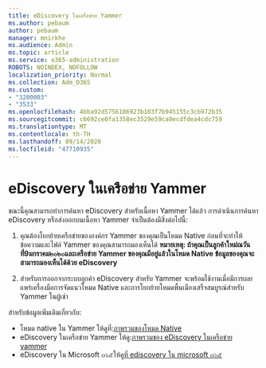 ```yaml
---
title: eDiscovery ในเครือข่าย Yammer
ms.author: pebaum
author: pebaum
manager: mnirkhe
ms.audience: Admin
ms.topic: article
ms.service: o365-administration
ROBOTS: NOINDEX, NOFOLLOW
localization_priority: Normal
ms.collection: Adm_O365
ms.custom:
- "3200003"
- "3533"
ms.openlocfilehash: 4bba92d5756186923b103f7b945155c3cb972b35
ms.sourcegitcommit: c6692ce0fa1358ec3529e59ca0ecdfdea4cdc759
ms.translationtype: MT
ms.contentlocale: th-TH
ms.lasthandoff: 09/14/2020
ms.locfileid: "47710935"
---
```

# <a name="ediscovery-in-yammer-networks"></a>eDiscovery ในเครือข่าย Yammer

ขณะนี้คุณสามารถทำการค้นหา eDiscovery สำหรับเนื้อหา Yammer ได้แล้ว  การดำเนินการค้นหา eDiscovery หรือส่งออกบนเนื้อหา Yammer จำเป็นต้องมีสิ่งต่อไปนี้:

1. คุณต้องโยกย้ายเครือข่ายขององค์กร Yammer ของคุณเป็นโหมด Native ก่อนที่จะทำให้ข้อความและไฟล์ Yammer ของคุณสามารถมองเห็นได้ **หมายเหตุ: ถ้าคุณเป็นลูกค้าใหม่ณวันที่9มกราคม๒๐๒๐และเครือข่าย Yammer ของคุณมีอยู่แล้วในโหมด Native ข้อมูลของคุณจะสามารถมองเห็นได้ด้วย eDiscovery**

2. สำหรับการออกจากระบบลูกค้า eDiscovery สำหรับ Yammer จะพร้อมใช้งานเมื่อมีการเผยแพร่เครื่องมือการจัดแนวโหมด Native และการโยกย้ายโหมดพื้นเมืองเสร็จสมบูรณ์สำหรับ Yammer ในผู้เช่า

สำหรับข้อมูลเพิ่มเติมเกี่ยวกับ:

- โหมด native ใน Yammer ให้ดูที่:[ภาพรวมของโหมด Native](https://docs.microsoft.com/yammer/configure-your-yammer-network/overview-native-mode)
- eDiscovery ในเครือข่าย Yammer ให้ดู:[ภาพรวมของ eDiscovery ในเครือข่าย yammer](https://docs.microsoft.com/yammer/manage-security-and-compliance/overview-of-ediscovery)
- eDiscovery ใน Microsoft ๓๖๕ให้ดู[ที่ ediscovery ใน microsoft ๓๖๕](https://docs.microsoft.com/microsoft-365/compliance/ediscovery)
